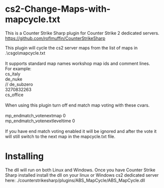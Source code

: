 # cs2-Change-Maps-with-mapcycle.txt
This is a Counter Strike Sharp plugin for Counter Strike 2 dedicated servers.
https://github.com/roflmuffin/CounterStrikeSharp

This plugin will cycle the cs2 server maps from the list of maps in .\csgo\mapcycle.txt<br>
<br>
It supports standard map names workshop map ids and comment lines.<br>
For example:<br>
cs_italy<br>
de_nuke<br>
// de_subzero<br>
3270832263<br>
cs_office<br>
<br>
When using this plugin turn off end match map voting with these cvars.<br>
<br>
mp_endmatch_votenextmap 0<br>
mp_endmatch_votenextleveltime 0<br>
<br>
If you have end match voting enabled it will be ignored and after the vote it will still switch to the next map in the mapcycle.txt file.<br>

# Installing
The dll will run on both Linux and Windows.
Once you have Counter Strike Sharp installed 
install the dll on your linux or Windows cs2 dedicated server here:
./counterstrikesharp/plugins/ABS_MapCycle/ABS_MapCycle.dll
